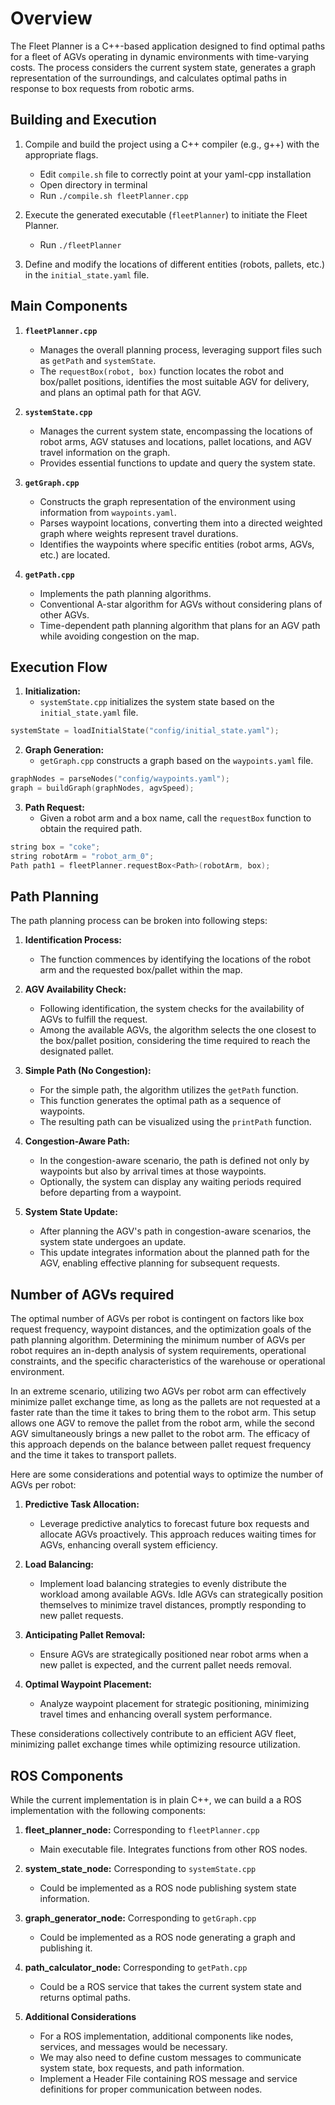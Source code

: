 # Overview

  

The Fleet Planner is a C++-based application designed to find optimal paths for a fleet of AGVs operating in dynamic environments with time-varying costs. The process considers the current system state, generates a graph representation of the surroundings, and calculates optimal paths in response to box requests from robotic arms.

  

## Building and Execution

  

1. Compile and build the project using a C++ compiler (e.g., g++) with the appropriate flags.
    - Edit `compile.sh` file to correctly point at your yaml-cpp installation
    - Open directory in terminal
    - Run `./compile.sh fleetPlanner.cpp`

2. Execute the generated executable (`fleetPlanner`) to initiate the Fleet Planner.
    - Run `./fleetPlanner`

3. Define and modify the locations of different entities (robots, pallets, etc.) in the `initial_state.yaml` file.


## Main Components
  
1.  **`fleetPlanner.cpp`**
	- Manages the overall planning process, leveraging support files such as `getPath` and `systemState`.
	- The `requestBox(robot, box)` function locates the robot and box/pallet positions, identifies the most suitable AGV for delivery, and plans an optimal path for that AGV.

2.  **`systemState.cpp`**
	- Manages the current system state, encompassing the locations of robot arms, AGV statuses and locations, pallet locations, and AGV travel information on the graph.
	- Provides essential functions to update and query the system state. 

3.  **`getGraph.cpp`**
	- Constructs the graph representation of the environment using information from `waypoints.yaml`.
	- Parses waypoint locations, converting them into a directed weighted graph where weights represent travel durations.
	- Identifies the waypoints where specific entities (robot arms, AGVs, etc.) are located.

4.  **`getPath.cpp`**
	- Implements the path planning algorithms.
	- Conventional A-star algorithm for AGVs without considering plans of other AGVs.
	- Time-dependent path planning algorithm that plans for an AGV path while avoiding congestion on the map.


## Execution Flow

1.  **Initialization:**
	-  `systemState.cpp` initializes the system state based on the `initial_state.yaml` file.
```cpp
systemState = loadInitialState("config/initial_state.yaml");
```

2.  **Graph Generation:**
	-  `getGraph.cpp` constructs a graph based on the `waypoints.yaml` file.
```cpp
graphNodes = parseNodes("config/waypoints.yaml");
graph = buildGraph(graphNodes, agvSpeed);
```

3.  **Path Request:**
	- Given a robot arm and a box name, call the `requestBox` function to obtain the required path.
```cpp
string box = "coke";
string robotArm = "robot_arm_0";
Path path1 = fleetPlanner.requestBox<Path>(robotArm, box);
```

## Path Planning
The path planning process can be broken into following steps:

1. **Identification Process:**
    - The function commences by identifying the locations of the robot arm and the requested box/pallet within the map.

2. **AGV Availability Check:**
	- Following identification, the system checks for the availability of AGVs to fulfill the request.
	- Among the available AGVs, the algorithm selects the one closest to the box/pallet position, considering the time required to reach the designated pallet.

3. **Simple Path (No Congestion):**
	- For the simple path, the algorithm utilizes the `getPath` function.
	- This function generates the optimal path as a sequence of waypoints.
	- The resulting path can be visualized using the `printPath` function.

4. **Congestion-Aware Path:**
	- In the congestion-aware scenario, the path is defined not only by waypoints but also by arrival times at those waypoints.
	- Optionally, the system can display any waiting periods required before departing from a waypoint.

5. **System State Update:**
	- After planning the AGV's path in congestion-aware scenarios, the system state undergoes an update.
	- This update integrates information about the planned path for the AGV, enabling effective planning for subsequent requests.

## Number of AGVs required

The optimal number of AGVs per robot is contingent on factors like box request frequency, waypoint distances, and the optimization goals of the path planning algorithm. Determining the minimum number of AGVs per robot requires an in-depth analysis of system requirements, operational constraints, and the specific characteristics of the warehouse or operational environment.

In an extreme scenario, utilizing two AGVs per robot arm can effectively minimize pallet exchange time, as long as the pallets are not requested at a faster rate than the time it takes to bring them to the robot arm. This setup allows one AGV to remove the pallet from the robot arm, while the second AGV simultaneously brings a new pallet to the robot arm. The efficacy of this approach depends on the balance between pallet request frequency and the time it takes to transport pallets.

Here are some considerations and potential ways to optimize the number of AGVs per robot:
1. **Predictive Task Allocation:**
   - Leverage predictive analytics to forecast future box requests and allocate AGVs proactively. This approach reduces waiting times for AGVs, enhancing overall system efficiency.

2. **Load Balancing:**
   - Implement load balancing strategies to evenly distribute the workload among available AGVs. Idle AGVs can strategically position themselves to minimize travel distances, promptly responding to new pallet requests.

3. **Anticipating Pallet Removal:**
    - Ensure AGVs are strategically positioned near robot arms when a new pallet is expected, and the current pallet needs removal.

4. **Optimal Waypoint Placement:**
   - Analyze waypoint placement for strategic positioning, minimizing travel times and enhancing overall system performance.

These considerations collectively contribute to an efficient AGV fleet, minimizing pallet exchange times while optimizing resource utilization.

## ROS Components
While the current implementation is in plain C++, we can build a a ROS implementation with the following components: 
  

1.  **fleet_planner_node:** Corresponding to `fleetPlanner.cpp`
	- Main executable file. Integrates functions from other ROS nodes.

2. **system_state_node:** Corresponding to `systemState.cpp`
	- Could be implemented as a ROS node publishing system state information.

3. **graph_generator_node:** Corresponding to `getGraph.cpp`
	- Could be implemented as a ROS node generating a graph and publishing it.

4. **path_calculator_node:** Corresponding to `getPath.cpp`
	- Could be a ROS service that takes the current system state and returns optimal paths.  

5. **Additional Considerations**
	- For a ROS implementation, additional components like nodes, services, and messages would be necessary.
	- We may also need to define custom messages to communicate system state, box requests, and path information.
	- Implement a Header File containing ROS message and service definitions for proper communication between nodes.